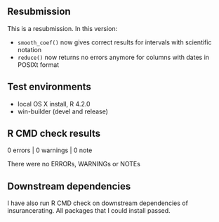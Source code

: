 ## Resubmission
This is a resubmission. In this version:

* `smooth_coef()` now gives correct results for intervals with scientific notation
* `reduce()` now returns no errors anymore for columns with dates in POSIXt format

## Test environments
* local OS X install, R 4.2.0
* win-builder (devel and release)

## R CMD check results

0 errors | 0 warnings | 0 note

There were no ERRORs, WARNINGs or NOTEs

## Downstream dependencies
I have also run R CMD check on downstream dependencies of insurancerating.
All packages that I could install passed.


